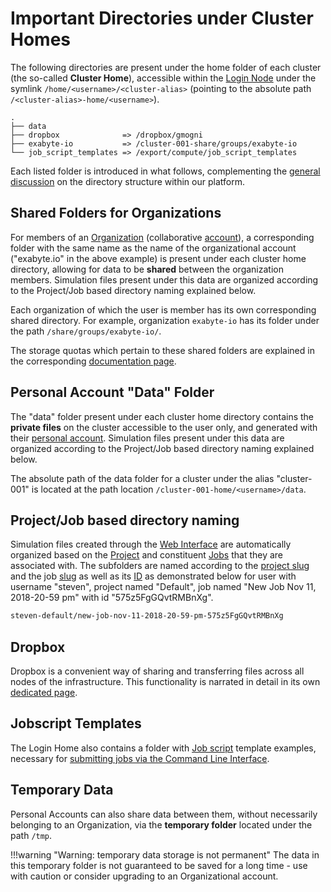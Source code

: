 # Important Directories under Cluster Homes

The following directories are present under the home folder of each cluster (the so-called **Cluster Home**), accessible within the [Login Node](../login/directories.md) under the symlink `/home/<username>/<cluster-alias>` (pointing to the absolute path `/<cluster-alias>-home/<username>`). 

```
.
├── data
├── dropbox              => /dropbox/gmogni
├── exabyte-io           => /cluster-001-share/groups/exabyte-io
└── job_script_templates => /export/compute/job_script_templates
```

Each listed folder is introduced in what follows, complementing the [general discussion](../../data-on-disk/directories.md) on the directory structure within our platform.

## Shared Folders for Organizations

For members of an [Organization](../collaboration/organizations/overview.md) (collaborative [account](../accounts/overview.md)), a corresponding folder with the same name as the name of the organizational account ("exabyte.io" in the above example) is present under each cluster home directory, allowing for data to be **shared** between the organization members. Simulation files present under this data are organized according to the Project/Job based directory naming explained below.
 
Each organization of which the user is member has its own corresponding shared directory. For example, organization `exabyte-io` has its folder under the path `/share/groups/exabyte-io/`.

The storage quotas which pertain to these shared folders are explained in the corresponding [documentation page](quotas.md).

## Personal Account "Data" Folder

The "data" folder present under each cluster home directory contains the **private files** on the cluster accessible to the user only, and generated with their [personal account](../accounts/overview.md). Simulation files present under this data are organized according to the Project/Job based directory naming explained below.

The absolute path of the data folder for a cluster under the alias "cluster-001" is located at the path location `/cluster-001-home/<username>/data`.

## Project/Job based directory naming

Simulation files created through the [Web Interface](../ui/overview.md) are automatically organized based on the [Project](../jobs/projects.md) and constituent [Jobs](../jobs/overview.md) that they are associated with. The subfolders are named according to the [project slug](../jobs/projects.md#slug) and the job [slug](../entities-general/data.md#slug) as well as its [ID](../entities-general/data.md#top-level-keywords) as demonstrated below for user with username "steven", project named "Default", job named "New Job Nov 11, 2018-20-59 pm" with id "575z5FgGQvtRMBnXg".

```bash
steven-default/new-job-nov-11-2018-20-59-pm-575z5FgGQvtRMBnXg
```

## Dropbox

Dropbox is a convenient way of sharing and transferring files across all nodes of the infrastructure. This functionality is narrated in detail in its own [dedicated page](../../data-in-objectstorage/dropbox.md).

## Jobscript Templates

The Login Home also contains a folder with [Job script](../../jobs-cli/batch-script.md) template examples, necessary for [submitting jobs via the Command Line Interface](../../jobs-cli/overview.md). 
 
## Temporary Data
 
Personal Accounts can also share data between them, without necessarily belonging to an Organization, via the **temporary folder** located under the path `/tmp`.

!!!warning "Warning: temporary data storage is not permanent"
    The data in this temporary folder is not guaranteed to be saved for a long time - use with caution or consider upgrading to an Organizational account.
